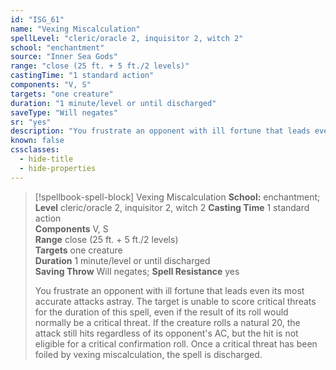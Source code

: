 ```yaml
---
id: "ISG_61"
name: "Vexing Miscalculation"
spellLevel: "cleric/oracle 2, inquisitor 2, witch 2"
school: "enchantment"
source: "Inner Sea Gods"
range: "close (25 ft. + 5 ft./2 levels)"
castingTime: "1 standard action"
components: "V, S"
targets: "one creature"
duration: "1 minute/level or until discharged"
saveType: "Will negates"
sr: "yes"
description: "You frustrate an opponent with ill fortune that leads even its most accurate attacks astray. The target is unable to score critical threats for the duration of this spell, even if the result of its roll would normally be a critical threat. If the creature rolls a natural 20, the attack still hits regardless of its opponent's AC, but the hit is not eligible for a critical confirmation roll. Once a critical threat has been foiled by vexing miscalculation, the spell is discharged."
known: false
cssclasses:
  - hide-title
  - hide-properties
---
```


> [!spellbook-spell-block] Vexing Miscalculation
> **School:** enchantment; **Level** cleric/oracle 2, inquisitor 2, witch 2
> **Casting Time** 1 standard action  
> **Components** V, S  
> **Range** close (25 ft. + 5 ft./2 levels)  
> **Targets** one creature  
> **Duration** 1 minute/level or until discharged  
> **Saving Throw** Will negates; **Spell Resistance** yes
> 
> You frustrate an opponent with ill fortune that leads even its most accurate attacks astray. The target is unable to score critical threats for the duration of this spell, even if the result of its roll would normally be a critical threat. If the creature rolls a natural 20, the attack still hits regardless of its opponent's AC, but the hit is not eligible for a critical confirmation roll. Once a critical threat has been foiled by vexing miscalculation, the spell is discharged.